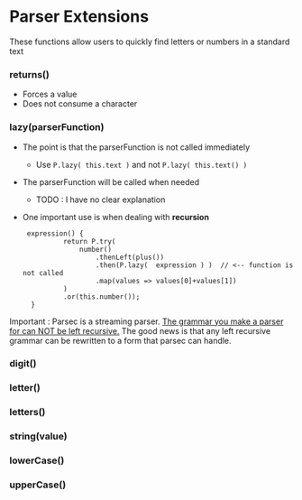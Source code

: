 Parser Extensions
=====


These functions allow users to quickly find letters or numbers in 
a standard text


### returns()

* Forces a value 
* Does not consume a character


### lazy(parserFunction)

* The point is that the parserFunction is not called immediately
    - Use `P.lazy( this.text )` and not `P.lazy( this.text() )`
* The parserFunction will be called when needed
    - TODO : I have no clear explanation
* One important use is when dealing with **recursion**


       expression() {
                return P.try(
                    number()
                        .thenLeft(plus())
                        .then(P.lazy(  expression ) )  // <-- function is not called
                        .map(values => values[0]+values[1])
                )
                .or(this.number());
        }

Important : Parsec is a streaming parser.
 [The grammar you make a parser for can NOT be left recursive.](https://github.com/d-plaindoux/parsec/issues/13) The good news is that any left recursive grammar can be rewritten to a form that parsec can handle.
   



### digit()


### letter()

### letters()


### string(value)

### lowerCase()

### upperCase()
